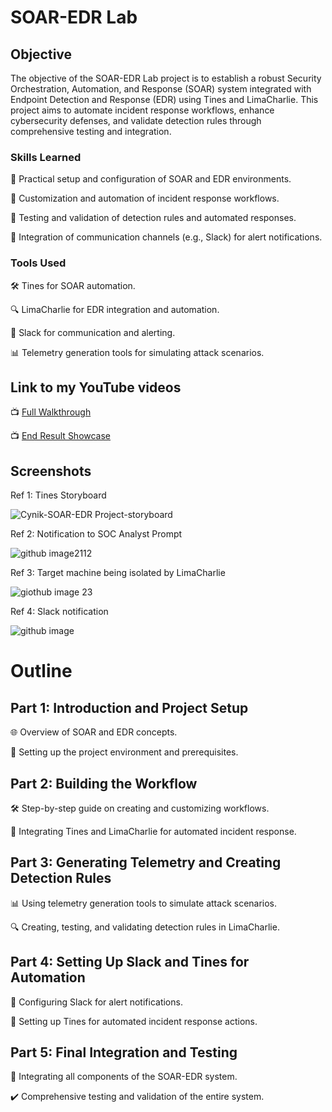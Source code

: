 # SOAR-EDR Lab

## Objective
The objective of the SOAR-EDR Lab project is to establish a robust Security Orchestration, Automation, and Response (SOAR) system integrated with Endpoint Detection and Response (EDR) using Tines and LimaCharlie. This project aims to automate incident response workflows, enhance cybersecurity defenses, and validate detection rules through comprehensive testing and integration.
  
### Skills Learned

🔧 Practical setup and configuration of SOAR and EDR environments.

🤖 Customization and automation of incident response workflows.

🎯 Testing and validation of detection rules and automated responses.

💬 Integration of communication channels (e.g., Slack) for alert notifications.
  
### Tools Used
🛠️ Tines for SOAR automation.

🔍 LimaCharlie for EDR integration and automation.

💬 Slack for communication and alerting.

📊 Telemetry generation tools for simulating attack scenarios.

## Link to my YouTube videos
📺 [Full Walkthrough](https://www.youtube.com/watch?v=SyeK4VyFte8&t=1191s)

📺 [End Result Showcase](https://www.youtube.com/watch?v=bfsGzSheidE&t=9s)

## Screenshots
Ref 1: Tines Storyboard

![Cynik-SOAR-EDR Project-storyboard](https://github.com/user-attachments/assets/3fb2c871-0e52-4bfa-a659-a4697a4ddf63)

Ref 2: Notification to SOC Analyst Prompt

![github image2112](https://github.com/user-attachments/assets/9b7ae239-3063-4094-9954-4a26e8673cf3)

Ref 3: Target machine being isolated by LimaCharlie

![giothub image 23](https://github.com/user-attachments/assets/8ce6bf2e-61aa-4113-90cf-f478b92a50a2)

Ref 4: Slack notification

![github image](https://github.com/user-attachments/assets/87228160-c32c-411d-bc99-da146599dab5)

# Outline

## Part 1: Introduction and Project Setup

🌐 Overview of SOAR and EDR concepts.

🔧 Setting up the project environment and prerequisites.

## Part 2: Building the Workflow

🛠️ Step-by-step guide on creating and customizing workflows.

🔗 Integrating Tines and LimaCharlie for automated incident response.

## Part 3: Generating Telemetry and Creating Detection Rules

📊 Using telemetry generation tools to simulate attack scenarios.

🔍 Creating, testing, and validating detection rules in LimaCharlie.

## Part 4: Setting Up Slack and Tines for Automation

💬 Configuring Slack for alert notifications.

🤖 Setting up Tines for automated incident response actions.

## Part 5: Final Integration and Testing

🔄 Integrating all components of the SOAR-EDR system.

✔️ Comprehensive testing and validation of the entire system.


